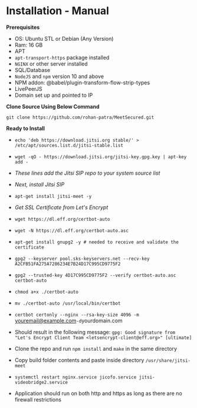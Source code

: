 # Installation - Manual

**Prerequisites**
- OS: Ubuntu STL or Debian (Any Version)
- Ram: 16 GB
- APT
- `apt-transport-https` package installed
- `NGINX` or other server installed
- SQL/Database
- `NodeJS` and `npm` version 10 and above
- NPM addon: @babel/plugin-transform-flow-strip-types
- LivePeerJS
- Domain set up and pointed to IP



**Clone Source Using Below Command**

`git clone https://github.com/rohan-patra/MeetSecured.git`

**Ready to Install**
- `echo 'deb https://download.jitsi.org stable/' > /etc/apt/sources.list.d/jitsi-stable.list`
- `wget -qO - https://download.jitsi.org/jitsi-key.gpg.key | apt-key add -` 
- *These lines add the Jitsi SIP repo to your system source list*
- *Next, install Jitsi SIP*
- `apt-get install jitsi-meet -y`
- *Get SSL Certificate from Let's Encrypt*

   

- `wget https://dl.eff.org/certbot-auto`
- `wget -N https://dl.eff.org/certbot-auto.asc`
- `apt-get install gnupg2 -y # needed to receive and validate the certificate`
- `gpg2 --keyserver pool.sks-keyservers.net --recv-key A2CFB51FA275A7286234E7B24D17C995CD9775F2`
- `gpg2 --trusted-key 4D17C995CD9775F2 --verify certbot-auto.asc certbot-auto`
- `chmod a+x ./certbot-auto`
- `mv ./certbot-auto /usr/local/bin/certbot`
- `certbot certonly --nginx --rsa-key-size 4096 -m `youremail@example.com` -d `yourdomain.com

 - Should result in the following message: 
`gpg: Good signature from "Let's Encrypt Client Team <letsencrypt-client@eff.org>" [ultimate]`
 - Clone the repo and run `npm install` and `make` in the same directory
 - Copy build folder contents and paste inside directory `/usr/share/jitsi-meet`
 - `systemctl restart nginx.service jicofo.service jitsi-videobridge2.service`
 - Application should run on both http and https as long as there are no firewall restrictions
